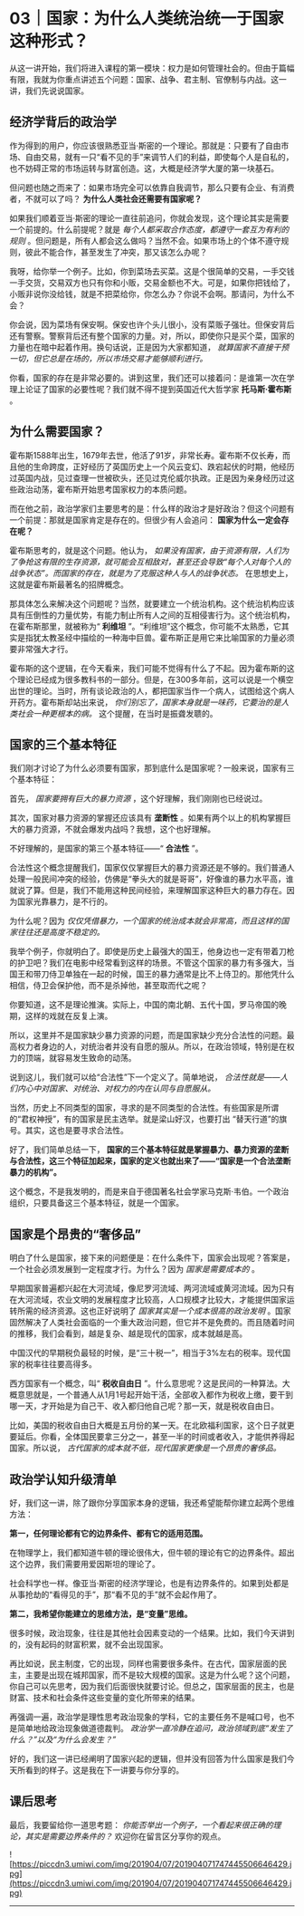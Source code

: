# 03｜国家：为什么人类统治统一于国家这种形式？ 

从这一讲开始，我们将进入课程的第一模块：权力是如何管理社会的。但由于篇幅有限，我就为你重点讲述五个问题：国家、战争、君主制、官僚制与内战。这一讲，我们先说说国家。

## 经济学背后的政治学

作为得到的用户，你应该很熟悉亚当·斯密的一个理论。那就是：只要有了自由市场、自由交易，就有一只“看不见的手”来调节人们的利益，即使每个人是自私的，也不妨碍正常的市场运转与财富创造。这，大概是经济学大厦的第一块基石。

但问题也随之而来了：如果市场完全可以依靠自我调节，那么只要有企业、有消费者，不就可以了吗？ **为什么人类社会还需要有国家呢？**

如果我们顺着亚当·斯密的理论一直往前追问，你就会发现，这个理论其实是需要一个前提的。什么前提呢？就是 *每个人都采取合作态度，都遵守一套互为有利的规则* 。但问题是，所有人都会这么做吗？当然不会。如果市场上的个体不遵守规则，彼此不能合作，甚至发生了冲突，那又该怎么办呢？

我呀，给你举一个例子。比如，你到菜场去买菜。这是个很简单的交易，一手交钱一手交货，交易双方也只有你和小贩，交易金额也不大。可是，如果你把钱给了，小贩非说你没给钱，就是不把菜给你，你怎么办？你说不会啊。那请问，为什么不会？

你会说，因为菜场有保安啊。保安也许个头儿很小，没有菜贩子强壮。但保安背后还有警察。警察背后还有整个国家的力量。对，所以，即使你只是买个菜，国家的力量也在暗中起着作用。换句话说，正是因为大家都知道， *就算国家不直接干预一切，但它总是在场的，所以市场交易才能够顺利进行。*

你看，国家的存在是非常必要的。讲到这里，我们还可以接着问：是谁第一次在学理上论证了国家的必要性呢？我们就不得不提到英国近代大哲学家 **托马斯·霍布斯** 。

## 为什么需要国家？

霍布斯1588年出生，1679年去世，他活了91岁，非常长寿。霍布斯不仅长寿，而且他的生命跨度，正好经历了英国历史上一个风云变幻、跌宕起伏的时期，他经历过英国内战，见过查理一世被砍头，还见过克伦威尔执政。正是因为亲身经历过这些政治动荡，霍布斯开始思考国家权力的本质问题。

而在他之前，政治学家们主要思考的是：什么样的政治才是好政治？但这个问题有一个前提：那就是国家肯定是存在的。但很少有人会追问： **国家为什么一定会存在呢？**

霍布斯思考的，就是这个问题。他认为， *如果没有国家，由于资源有限，人们为了争抢这有限的生存资源，就可能会互相敌对，甚至还会导致“每个人对每个人的战争状态”。而国家的存在，就是为了克服这种人与人的战争状态。* 在思想史上，这就是霍布斯最著名的招牌概念。

那具体怎么来解决这个问题呢？当然，就要建立一个统治机构。这个统治机构应该具有压倒性的力量优势，有能力制止所有人之间的互相侵害行为。这个统治机构，在霍布斯那里，就被称为“ **利维坦** ”。“利维坦”这个概念，你可能不太熟悉，它其实是指犹太教圣经中描绘的一种海中巨兽。霍布斯正是用它来比喻国家的力量必须要非常强大才行。

霍布斯的这个逻辑，在今天看来，我们可能不觉得有什么了不起。因为霍布斯的这个理论已经成为很多教科书的一部分。但是，在300多年前，这可以说是一个横空出世的理论。当时，所有谈论政治的人，都把国家当作一个病人，试图给这个病人开药方。霍布斯却站出来说， *你们别忘了，国家本身就是一味药，它要治的是人类社会一种更根本的病。* 这个提醒，在当时是振聋发聩的。

## 国家的三个基本特征

我们刚才讨论了为什么必须要有国家，那到底什么是国家呢？一般来说，国家有三个基本特征：

首先， *国家要拥有巨大的暴力资源* ，这个好理解，我们刚刚也已经说过。

其次，国家对暴力资源的掌握还应该具有 **垄断性** 。如果有两个以上的机构掌握巨大的暴力资源，不就会爆发内战吗？我想，这个也好理解。

不好理解的，是国家的第三个基本特征——“ **合法性** ”。

合法性这个概念提醒我们，国家仅仅掌握巨大的暴力资源还是不够的。我们普通人处理一般民间冲突的经验，仿佛是“拳头大的就是哥哥”，好像谁的暴力水平高，谁就说了算。但是，我们不能用这种民间经验，来理解国家这种巨大的暴力存在。因为国家光靠暴力，是不行的。

为什么呢？因为 *仅仅凭借暴力，一个国家的统治成本就会非常高，而且这样的国家往往还是高度不稳定的。*

我举个例子，你就明白了。即使是历史上最强大的国王，他身边也一定有带着刀枪的护卫吧？我们在电影中经常看到这样的场景。不管这个国家的暴力有多强大，当国王和带刀侍卫单独在一起的时候，国王的暴力通常是比不上侍卫的。那他凭什么相信，侍卫会保护他，而不是杀掉他，甚至取而代之呢？

你要知道，这不是理论推演。实际上，中国的南北朝、五代十国，罗马帝国的晚期，这样的戏就在反复上演。

所以，这里并不是国家缺少暴力资源的问题，而是国家缺少充分合法性的问题。最高权力者身边的人，对统治者并没有自愿的服从。所以，在政治领域，特别是在权力的顶端，就容易发生致命的动荡。

说到这儿，我们就可以给“合法性”下一个定义了。简单地说， *合法性就是——人们内心中对国家、对统治、对权力的内在认同与自愿服从。*

当然，历史上不同类型的国家，寻求的是不同类型的合法性。有些国家是所谓的“君权神授”，有的国家是民主选举。就是梁山好汉，也要打出 “替天行道”的旗号。其实，这也是要寻求合法性。

好了，我们简单总结一下， **国家的三个基本特征就是掌握暴力、暴力资源的垄断与合法性，这三个特征加起来，国家的定义也就出来了——“国家是一个合法垄断暴力的机构”。**

这个概念，不是我发明的，而是来自于德国著名社会学家马克斯·韦伯。一个政治组织，只要具备这三个基本特征，就是一个国家。

## 国家是个昂贵的“奢侈品”

明白了什么是国家，接下来的问题便是：在什么条件下，国家会出现呢？答案是，一个社会必须发展到一定程度才行。为什么？因为 *国家是需要成本的* 。

早期国家普遍都兴起在大河流域，像尼罗河流域、两河流域或黄河流域。因为只有在大河流域，农业文明的发展程度才比较高，人口规模才比较大，才能提供国家运转所需的经济资源。这也正好说明了 *国家其实是一个成本很高的政治发明* 。国家固然解决了人类社会面临的一个重大政治问题，但它并不是免费的。而且随着时间的推移，我们会看到，越是复杂、越是现代的国家，成本就越是高。

中国汉代的早期税负最轻的时候，是“三十税一”，相当于3%左右的税率。现代国家的税率往往要高得多。

西方国家有一个概念，叫“ **税收自由日** ”。什么意思呢？这是民间的一种算法。大概意思就是，一个普通人从1月1号起开始干活，全部收入都作为税收上缴，要干到哪一天，才开始是为自己干、收入都归他自己呢？那一天，就是税收自由日。

比如，美国的税收自由日大概是五月份的某一天。在北欧福利国家，这个日子就更要延后。你看，全体国民要拿三分之一，甚至一半的时间或者收入，才能供养得起国家。所以说， *古代国家的成本就不低，现代国家更像是一个昂贵的奢侈品。*

## 政治学认知升级清单

好，我们这一讲，除了跟你分享国家本身的逻辑，我还希望能帮你建立起两个思维方法：

 **第一，任何理论都有它的边界条件、都有它的适用范围。**

在物理学上，我们都知道牛顿的理论很伟大，但牛顿的理论有它的边界条件。超出这个边界，我们需要用爱因斯坦的理论了。

社会科学也一样。像亚当·斯密的经济学理论，也是有边界条件的。如果到处都是从事抢劫的“看得见的手”，那“看不见的手”就不会起作用了。

 **第二，我希望你能建立的思维方法，是“变量”思维。**

很多时候，政治现象，往往是其他社会因素变动的一个结果。比如，我们今天讲到的，没有起码的财富积累，就不会出现国家。

再比如说，民主制度，它的出现，同样也需要很多条件。在古代，国家层面的民主，主要是出现在城邦国家，而不是较大规模的国家。这是为什么呢？这个问题，你自己可以先思考，因为我们后面很快就要讨论。但总之，国家层面的民主，也是财富、技术和社会条件这些变量的变化所带来的结果。

再强调一遍，政治学是理性思考政治现象的学科，它的主要任务不是喊口号，也不是简单地给政治现象做道德裁判。 *政治学一直冷静在追问，政治领域到底“发生了什么？”以及“为什么会发生？”*

好的，我们这一讲已经阐明了国家兴起的逻辑，但并没有回答为什么国家是我们今天所看到的样子。这是我在下一讲要与你分享的。

## 课后思考

最后，我要留给你一道思考题： *你能否举出一个例子，一个看起来很正确的理论，其实是需要边界条件的？* 欢迎你在留言区分享你的观点。

![https://piccdn3.umiwi.com/img/201904/07/201904071747445506646429.jpg](https://piccdn3.umiwi.com/img/201904/07/201904071747445506646429.jpg)

---
